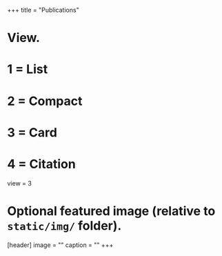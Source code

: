 +++
title = "Publications"

# View.
#   1 = List
#   2 = Compact
#   3 = Card
#   4 = Citation
view = 3



# Optional featured image (relative to `static/img/` folder).
[header]
image = ""
caption = ""
+++
